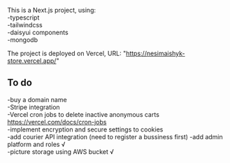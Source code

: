 This is a Next.js project, using:  
-typescript  
-tailwindcss  
-daisyui components  
-mongodb  

The project is deployed on Vercel, URL: "https://nesimaishyk-store.vercel.app/"  

## To do  
-buy a domain name  
-Stripe integration  
-Vercel cron jobs to delete inactive anonymous carts https://vercel.com/docs/cron-jobs  
-implement encryption and secure settings to cookies  
-add courier API integration (need to register a bussiness first) 
-add admin platform and roles √  
-picture storage using AWS bucket √  



